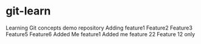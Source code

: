 # git-learn

Learning Git concepts demo repository
Adding feature1
Feature2
Feature3
Feature5
Feature6
Added Me feature1
Added me feature 22
Feature 12 only
